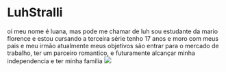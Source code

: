 # LuhStralli
oi meu nome é luana, mas pode me chamar de luh
sou estudante da mario florence e estou cursando a terceira série
tenho 17 anos e moro com meus pais e meu irmão
atualmente meus objetivos são entrar para o mercado de trabalho, ter um parceiro romantico, e futuramente alcançar minha independencia e ter minha família
![](https://media1.tenor.com/m/rnhV3fu39f8AAAAd/eating-anime.gif)
